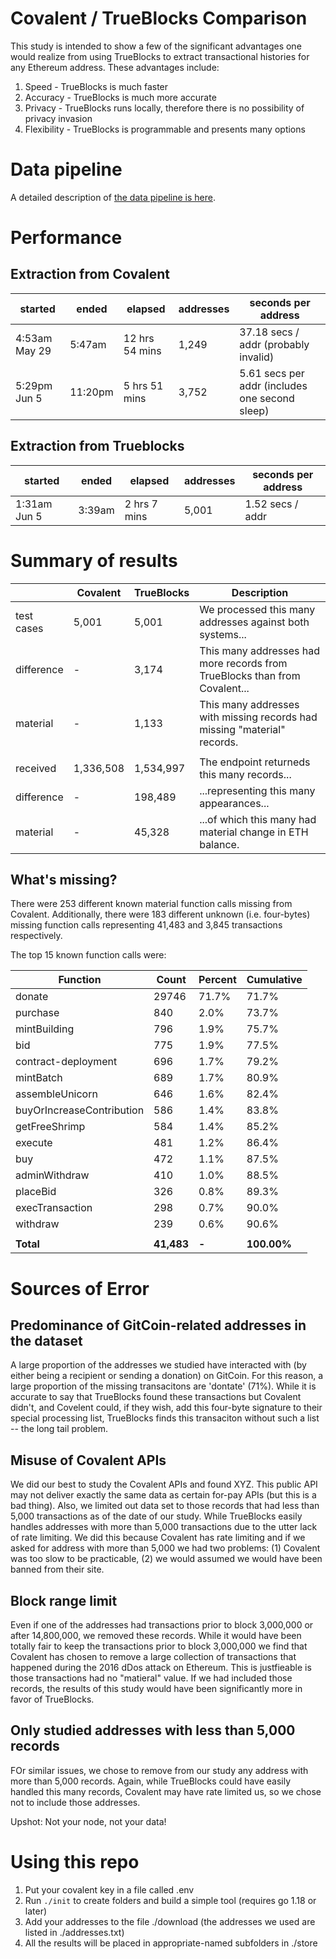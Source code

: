 # Covalent / TrueBlocks Comparison

This study is intended to show a few of the significant advantages one would realize from using TrueBlocks
to extract transactional histories for any Ethereum address. These advantages include:

1. Speed - TrueBlocks is much faster
2. Accuracy - TrueBlocks is much more accurate
3. Privacy - TrueBlocks runs locally, therefore there is no possibility of privacy invasion
4. Flexibility - TrueBlocks is programmable and presents many options

# Data pipeline

A detailed description of [the data pipeline is here](https://github.com/TrueBlocks/tokenomics/blob/main/explorations/covalent/PROCESS.md).

# Performance

## Extraction from Covalent

| started       | ended   | elapsed        | addresses | seconds per address                            |
| ------------- | ------- | -------------- | --------- | ---------------------------------------------- |
| 4:53am May 29 | 5:47am  | 12 hrs 54 mins | 1,249     | 37.18 secs / addr (probably invalid)           |
| 5:29pm Jun 5  | 11:20pm | 5 hrs 51 mins  | 3,752     | 5.61 secs per addr (includes one second sleep) |

## Extraction from Trueblocks

| started      | ended  | elapsed      | addresses | seconds per address |
| ------------ | ------ | ------------ | --------- | ------------------- |
| 1:31am Jun 5 | 3:39am | 2 hrs 7 mins | 5,001     | 1.52 secs / addr    |

# Summary of results

|            | Covalent  | TrueBlocks | Description                                                                |
| ---------- | --------- | ---------- | -------------------------------------------------------------------------- |
| test cases | 5,001     | 5,001      | We processed this many addresses against both systems...                   |
| difference | -         | 3,174      | This many addresses had more records from TrueBlocks than from Covalent... |
| material   | -         | 1,133      | This many addresses with missing records had missing "material" records.   |
|            |           |            |                                                                            |
| received   | 1,336,508 | 1,534,997  | The endpoint returneds this many records...                                |
| difference | -         | 198,489    | ...representing this many appearances...                                   |
| material   | -         | 45,328     | ...of which this many had material change in ETH balance.                  |

## What's missing?

There were 253 different known material function calls missing from Covalent. Additionally, there were 183 different
unknown (i.e. four-bytes) missing function calls representing 41,483 and 3,845 transactions respectively.

The top 15 known function calls were:

| Function                  | Count      | Percent | Cumulative  |
| ------------------------- | ---------- | ------- | ----------- |
| donate                    | 29746      | 71.7%   | 71.7%       |
| purchase                  | 840        | 2.0%    | 73.7%       |
| mintBuilding              | 796        | 1.9%    | 75.7%       |
| bid                       | 775        | 1.9%    | 77.5%       |
| contract-deployment       | 696        | 1.7%    | 79.2%       |
| mintBatch                 | 689        | 1.7%    | 80.9%       |
| assembleUnicorn           | 646        | 1.6%    | 82.4%       |
| buyOrIncreaseContribution | 586        | 1.4%    | 83.8%       |
| getFreeShrimp             | 584        | 1.4%    | 85.2%       |
| execute                   | 481        | 1.2%    | 86.4%       |
| buy                       | 472        | 1.1%    | 87.5%       |
| adminWithdraw             | 410        | 1.0%    | 88.5%       |
| placeBid                  | 326        | 0.8%    | 89.3%       |
| execTransaction           | 298        | 0.7%    | 90.0%       |
| withdraw                  | 239        | 0.6%    | 90.6%       |
|                           |            |         |             |
| **Total**                 | **41,483** | **-**   | **100.00%** |

# Sources of Error

## Predominance of GitCoin-related addresses in the dataset

A large proportion of the addresses we studied have interacted with (by either being 
a recipient or sending a donation) on GitCoin. For this reason, a large proportion of 
the missing transacitons are 'dontate' (71%). While it is accurate to say that TrueBlocks
found these transactions but Covalent didn't, and Covelent could, if they wish, add
this four-byte signature to their special processing list, TrueBlocks finds this
transaciton without such a list -- the long tail problem.

## Misuse of Covalent APIs

We did our best to study the Covalent APIs and found XYZ. This public API may not
deliver exactly the same data as certain for-pay APIs (but this is a bad thing).
Also, we limited out data set to those records that had less than 5,000 transactions
as of the date of our study. While TrueBlocks easily handles addresses with more
than 5,000 transactions due to the utter lack of rate limiting. We did this
because Covalent has rate limiting and if we asked for address with more than 5,000
we had two problems: (1) Covalent was too slow to be practicable, (2) we would
assumed we would have been banned from their site.

## Block range limit

Even if one of the addresses had transactions prior to block 3,000,000 or
after 14,800,000, we removed these records. While it would have been totally
fair to keep the transactions prior to block 3,000,000 we find that Covalent
has chosen to remove a large collection of transactions that happened during the
2016 dDos attack on Ethereum. This is justfieable is those transactions had no
"matieral" value. If we had included those records, the results of this study
would have been significantly more in favor of TrueBlocks.

## Only studied addresses with less than 5,000 records

FOr similar issues, we chose to remove from our study any address with more than
5,000 records. Again, while TrueBlocks could have easily handled this many records,
Covalent may have rate limited us, so we chose not to include those addresses.

Upshot: Not your node, not your data!

# Using this repo

1. Put your covalent key in a file called .env
2. Run `./init` to create folders and build a simple tool (requires go 1.18 or later)
3. Add your addresses to the file ./download (the addresses we used are listed in ./addresses.txt)
4. All the results will be placed in appropriate-named subfolders in ./store

